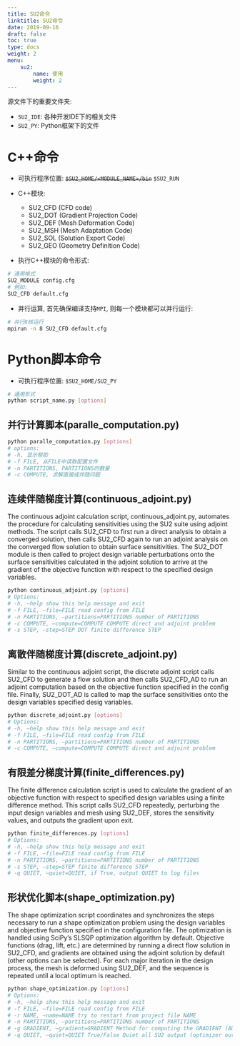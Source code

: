 ```yaml
---
title: SU2命令
linktitle: SU2命令
date: 2019-09-16
draft: false
toc: true
type: docs
weight: 2
menu: 
    su2:
        name: 使用
        weight: 2
---
```

源文件下的重要文件夹:

- `SU2_IDE`: 各种开发IDE下的相关文件
- `SU2_PY`: Python框架下的文件
# C++命令
- 可执行程序位置: ~~`$SU2_HOME/<MODULE_NAME>/bin`~~ `$SU2_RUN`
- C++模块:
  - SU2_CFD (CFD code)
  - SU2_DOT (Gradient Projection Code)
  - SU2_DEF (Mesh Deformation Code)
  - SU2_MSH (Mesh Adaptation Code)
  - SU2_SOL (Solution Export Code)
  - SU2_GEO (Geometry Definition Code)

- 执行C++模块的命令形式:
```bash
# 通用格式
SU2_MODULE config.cfg
# 例如: 
SU2_CFD default.cfg
```
- 并行运算, 首先确保编译支持`MPI`, 则每一个模块都可以并行运行:
```bash
# 并行8核运行
mpirun -n 8 SU2_CFD default.cfg
```

# Python脚本命令

- 可执行程序位置: `$SU2_HOME/SU2_PY`

```bash
# 通用形式
python script_name.py [options]
```

## 并行计算脚本(paralle_computation.py) 

```bash
python paralle_computation.py [options]
# options:
# -h, 显示帮助
# -f FILE, 从FILE中读取配置文件
# -n PARTITIONS, PARTITIONS的数量
# -c COMPUTE, 求解直接或伴随问题
```

## 连续伴随梯度计算(continuous_adjoint.py)
The continuous adjoint calculation script, continuous_adjoint.py, automates the procedure for calculating sensitivities using the SU2 suite using adjoint methods. The script calls SU2_CFD to first run a direct analysis to obtain a converged solution, then calls SU2_CFD again to run an adjoint analysis on the converged flow solution to obtain surface sensitivities. The SU2_DOT module is then called to project design variable perturbations onto the surface sensitivities calculated in the adjoint solution to arrive at the gradient of the objective function with respect to the specified design variables.

```bash
python continuous_adjoint.py [options]
# Options:
# -h, –help show this help message and exit
# -f FILE, –file=FILE read config from FILE
# -n PARTITIONS, –partitions=PARTITIONS number of PARTITIONS
# -c COMPUTE, –compute=COMPUTE COMPUTE direct and adjoint problem
# -s STEP, –step=STEP DOT finite difference STEP
```
 
## 离散伴随梯度计算(discrete_adjoint.py)
Similar to the continuous adjoint script, the discrete adjoint script calls SU2_CFD to generate a flow solution and then calls SU2_CFD_AD to run an adjoint computation based on the objective function specified in the config file. Finally, SU2_DOT_AD is called to map the surface sensitivities onto the design variables specified desig variables.

```bash
python discrete_adjoint.py [options]
# Options:
# -h, –help show this help message and exit
# -f FILE, –file=FILE read config from FILE
# -n PARTITIONS, –partitions=PARTITIONS number of PARTITIONS
# -c COMPUTE, –compute=COMPUTE COMPUTE direct and adjoint problem
```

## 有限差分梯度计算(finite_differences.py)
The finite difference calculation script is used to calculate the gradient of an objective function with respect to specified design variables using a finite difference method. This script calls SU2_CFD repeatedly, perturbing the input design variables and mesh using SU2_DEF, stores the sensitivity values, and outputs the gradient upon exit.

```bash
python finite_differences.py [options]
# Options:
# -h, –help show this help message and exit
# -f FILE, –file=FILE read config from FILE
# -n PARTITIONS, –partitions=PARTITIONS number of PARTITIONS
# -s STEP, –step=STEP finite difference STEP
# -q QUIET, –quiet=QUIET, if True, output QUIET to log files
```

## 形状优化脚本(shape_optimization.py)
The shape optimization script coordinates and synchronizes the steps necessary to run a shape optimization problem using the design variables and objective function specified in the configuration file. The optimization is handled using SciPy’s SLSQP optimization algorithm by default. Objective functions (drag, lift, etc.) are determined by running a direct flow solution in SU2_CFD, and gradients are obtained using the adjoint solution by default (other options can be selected). For each major iteration in the design process, the mesh is deformed using SU2_DEF, and the sequence is repeated until a local optimum is reached.

```bash
python shape_optimization.py [options]
# Options:
# -h, –help show this help message and exit
# -f FILE, –file=FILE read config from FILE
# -r NAME, –name=NAME try to restart from project file NAME
# -n PARTITIONS, –partitions=PARTITIONS number of PARTITIONS
# -g GRADIENT, –gradient=GRADIENT Method for computing the GRADIENT (ADJOINT, DISCRETE_ADJOINT, FINDIFF, NONE)
# -q QUIET, –quiet=QUIET True/False Quiet all SU2 output (optimizer output only)
```